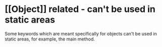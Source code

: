 # [[Object]] related - can't be used in static areas

Some keywords which are meant specifically for objects can't be used in static areas, for example, the main method.
